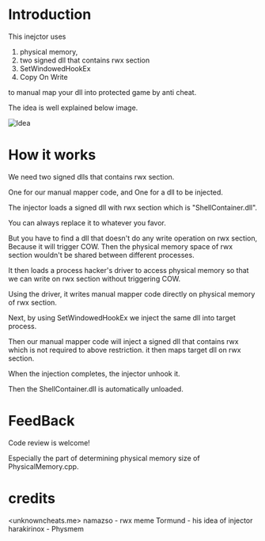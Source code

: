# Introduction

This inejctor uses 

1. physical memory,
2. two signed dll that contains rwx section
3. SetWindowedHookEx
4. Copy On Write

to manual map your dll into protected game by anti cheat.



The idea is well explained below image.

![Idea](C:\Users\Hunter\Documents\GitHub\SWH-Injector\1.PNG)



# How it works

We need two signed dlls that contains rwx section.

One for our manual mapper code, and One for a dll to be injected.



The injector loads a signed dll with rwx section which is "ShellContainer.dll".

You can always replace it to whatever you favor. 

But you have to find a dll that doesn't do any write operation on rwx section, Because it will trigger COW. Then the physical memory space of rwx section wouldn't be shared between different processes.

It then loads a process hacker's driver to access physical memory so that we can write on rwx section without triggering COW.

Using the driver, it writes manual mapper code directly on physical memory of rwx section.

Next, by using SetWindowedHookEx we inject the same dll into target process.

Then our manual mapper code will inject a signed dll that contains rwx which is not required to above restriction. it then maps target dll on rwx section.

When the injection completes, the injector unhook it. 

Then the ShellContainer.dll is automatically unloaded.



# FeedBack

Code review is welcome!

Especially the part of determining physical memory size of PhysicalMemory.cpp.



# credits 

<unknowncheats.me>
namazso - rwx meme
Tormund - his idea of injector
harakirinox - Physmem